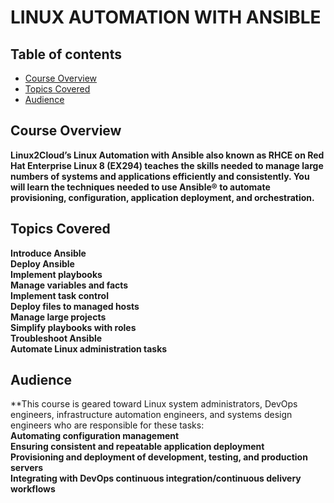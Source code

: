# LINUX AUTOMATION WITH ANSIBLE
## Table of contents
* [Course Overview](#course-overview)
* [Topics Covered](#topics-covered)
* [Audience](#audience)

## Course Overview

<a name="desc"></a>
**Linux2Cloud’s Linux Automation with Ansible also known as RHCE on Red Hat Enterprise Linux 8 (EX294) teaches the skills needed to manage large numbers of systems and applications efficiently and consistently. You will learn the techniques needed to use Ansible® to automate provisioning, configuration, application deployment, and orchestration.**


## Topics Covered

**Introduce Ansible\
Deploy Ansible\
Implement playbooks\
Manage variables and facts\
Implement task control\
Deploy files to managed hosts\
Manage large projects\
Simplify playbooks with roles\
Troubleshoot Ansible\
Automate Linux administration tasks**

## Audience

**This course is geared toward Linux system administrators, DevOps engineers, infrastructure automation engineers, and systems design engineers who are responsible for these tasks:\
  **Automating configuration management\
  Ensuring consistent and repeatable application deployment\
  Provisioning and deployment of development, testing, and production servers\
  Integrating with DevOps continuous integration/continuous delivery workflows**
